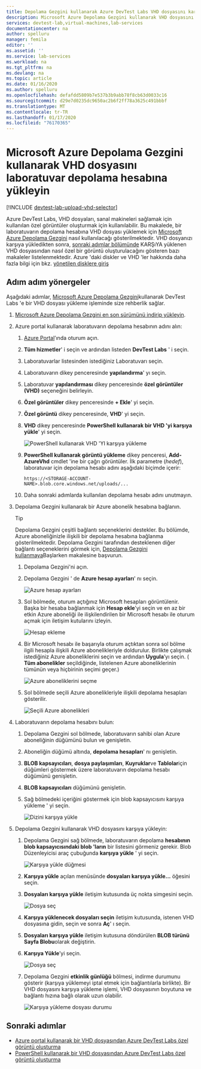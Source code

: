 ```yaml
---
title: Depolama Gezgini kullanarak Azure DevTest Labs VHD dosyasını karşıya yükleme
description: Microsoft Azure Depolama Gezgini kullanarak VHD dosyasını laboratuvar depolama hesabına yükleyin
services: devtest-lab,virtual-machines,lab-services
documentationcenter: na
author: spelluru
manager: femila
editor: ''
ms.assetid: ''
ms.service: lab-services
ms.workload: na
ms.tgt_pltfrm: na
ms.devlang: na
ms.topic: article
ms.date: 01/16/2020
ms.author: spelluru
ms.openlocfilehash: defafdd5809b7e537b3b9abb78f8cb63d0033c16
ms.sourcegitcommit: d29e7d0235dc9650ac2b6f2ff78a3625c491bbbf
ms.translationtype: MT
ms.contentlocale: tr-TR
ms.lasthandoff: 01/17/2020
ms.locfileid: "76170365"
---
```

# <a name="upload-vhd-file-to-labs-storage-account-using-microsoft-azure-storage-explorer"></a>Microsoft Azure Depolama Gezgini kullanarak VHD dosyasını laboratuvar depolama hesabına yükleyin

[!INCLUDE [devtest-lab-upload-vhd-selector](../../includes/devtest-lab-upload-vhd-selector.md)]

Azure DevTest Labs, VHD dosyaları, sanal makineleri sağlamak için kullanılan özel görüntüler oluşturmak için kullanılabilir. Bu makalede, bir laboratuvarın depolama hesabına VHD dosyası yüklemek için [Microsoft Azure Depolama Gezgini](../vs-azure-tools-storage-manage-with-storage-explorer.md) nasıl kullanılacağı gösterilmektedir. VHD dosyanızı karşıya yükledikten sonra, [sonraki adımlar bölümünde](#next-steps) KARŞıYA yüklenen VHD dosyasından nasıl özel bir görüntü oluşturulacağını gösteren bazı makaleler listelenmektedir. Azure 'daki diskler ve VHD 'ler hakkında daha fazla bilgi için bkz. [yönetilen disklere giriş](../virtual-machines/linux/managed-disks-overview.md)

## <a name="step-by-step-instructions"></a>Adım adım yönergeler

Aşağıdaki adımlar, [Microsoft Azure Depolama Gezgini](../vs-azure-tools-storage-manage-with-storage-explorer.md)kullanarak DevTest Labs 'e bir VHD dosyası yükleme işleminde size rehberlik sağlar.

1. [Microsoft Azure Depolama Gezgini en son sürümünü indirip yükleyin](https://www.storageexplorer.com).

1. Azure portal kullanarak laboratuvarın depolama hesabının adını alın:

    1. [Azure Portal](https://go.microsoft.com/fwlink/p/?LinkID=525040)’ında oturum açın.
    
    1. **Tüm hizmetler**' i seçin ve ardından listeden **DevTest Labs** ' i seçin.
    
    1. Laboratuvarlar listesinden istediğiniz Laboratuvarı seçin.  
    
    1. Laboratuvarın dikey penceresinde **yapılandırma**' yı seçin. 
    
    1. Laboratuvar **yapılandırması** dikey penceresinde **özel görüntüler (VHD)** seçeneğini belirleyin.
    
    1. **Özel görüntüler** dikey penceresinde **+ Ekle**' yi seçin. 
    
    1. **Özel görüntü** dikey penceresinde, **VHD**' yi seçin.
    
    1. **VHD** dikey penceresinde **PowerShell kullanarak bir VHD 'yi karşıya yükle**' yi seçin.
    
        ![PowerShell kullanarak VHD 'YI karşıya yükleme][0]
    
    1. **PowerShell kullanarak görüntü yükleme** dikey penceresi, **Add-AzureVhd** cmdlet 'ine bir çağrı görüntüler. İlk parametre (*hedef*), laboratuvar için depolama hesabı adını aşağıdaki biçimde içerir:
    
        `https://<STORAGE-ACCOUNT-NAME>.blob.core.windows.net/uploads/...`

    1. Daha sonraki adımlarda kullanılan depolama hesabı adını unutmayın.
    
1. Depolama Gezgini kullanarak bir Azure abonelik hesabına bağlanın.

    > [!TIP] 
    > 
    > Depolama Gezgini çeşitli bağlantı seçeneklerini destekler. Bu bölümde, Azure aboneliğinizle ilişkili bir depolama hesabına bağlanma gösterilmektedir. Depolama Gezgini tarafından desteklenen diğer bağlantı seçeneklerini görmek için, [Depolama Gezgini kullanmaya](../vs-azure-tools-storage-manage-with-storage-explorer.md)Başlarken makalesine başvurun.
 
    1. Depolama Gezgini'ni açın.
    
    1. Depolama Gezgini ' de **Azure hesap ayarları**' nı seçin. 
    
        ![Azure hesap ayarları][1]
    
    1. Sol bölmede, oturum açtığınız Microsoft hesapları görüntülenir. Başka bir hesaba bağlanmak için **Hesap ekle**’yi seçin ve en az bir etkin Azure aboneliği ile ilişkilendirilen bir Microsoft hesabı ile oturum açmak için iletişim kutularını izleyin.
    
        ![Hesap ekleme][2]
    
    1. Bir Microsoft hesabı ile başarıyla oturum açtıktan sonra sol bölme ilgili hesapla ilişkili Azure abonelikleriyle doldurulur. Birlikte çalışmak istediğiniz Azure aboneliklerini seçin ve ardından **Uygula**’yı seçin. ( **Tüm abonelikler** seçildiğinde, listelenen Azure aboneliklerinin tümünün veya hiçbirinin seçimi geçer.)
    
        ![Azure aboneliklerini seçme][3]
    
    1. Sol bölmede seçili Azure abonelikleriyle ilişkili depolama hesapları gösterilir.
    
        ![Seçili Azure abonelikleri][4]

1. Laboratuvarın depolama hesabını bulun:

    1. Depolama Gezgini sol bölmede, laboratuvarın sahibi olan Azure aboneliğinin düğümünü bulun ve genişletin.
    
    1. Aboneliğin düğümü altında, **depolama hesapları**' nı genişletin.

    1. **BLOB kapsayıcıları**, **dosya paylaşımları**, **Kuyruklar**ve **Tablolar**için düğümleri göstermek üzere laboratuvarın depolama hesabı düğümünü genişletin.
    
    1. **BLOB kapsayıcıları** düğümünü genişletin.
    
    1. Sağ bölmedeki içeriğini göstermek için blob kapsayıcısını karşıya yükleme ' yi seçin.
        
        ![Dizini karşıya yükle][5]

1. Depolama Gezgini kullanarak VHD dosyasını karşıya yükleyin:

    1. Depolama Gezgini sağ bölmede, laboratuvarın depolama **hesabının blob kapsayıcısındaki blob 'ların** bir listesini görmeniz gerekir. Blob Düzenleyicisi araç çubuğunda **karşıya yükle** ' yi seçin. 
        
        ![Karşıya yükle düğmesi][6]
    
    1. **Karşıya yükle** açılan menüsünde **dosyaları karşıya yükle...** öğesini seçin.
    
    1. **Dosyaları karşıya yükle** iletişim kutusunda üç nokta simgesini seçin.
        
        ![Dosya seç][8]  

    1. **Karşıya yüklenecek dosyaları seçin** iletişim kutusunda, istenen VHD dosyasına gidin, seçin ve sonra **Aç**' ı seçin.
    
    1. **Dosyaları karşıya yükle** iletişim kutusuna döndürülen **BLOB türünü** **Sayfa Blobu**olarak değiştirin.
    
    1. **Karşıya Yükle**’yi seçin.

        ![Dosya seç][9]  
    
    1. Depolama Gezgini **etkinlik günlüğü** bölmesi, indirme durumunu gösterir (karşıya yüklemeyi iptal etmek için bağlantılarla birlikte). Bir VHD dosyasını karşıya yükleme işlemi, VHD dosyasının boyutuna ve bağlantı hızına bağlı olarak uzun olabilir. 

        ![Karşıya yükleme dosyası durumu][10]  

## <a name="next-steps"></a>Sonraki adımlar

- [Azure portal kullanarak bir VHD dosyasından Azure DevTest Labs özel görüntü oluşturma](devtest-lab-create-template.md)
- [PowerShell kullanarak bir VHD dosyasından Azure DevTest Labs özel görüntü oluşturma](devtest-lab-create-custom-image-from-vhd-using-powershell.md)

[0]: ./media/devtest-lab-upload-vhd-using-storage-explorer/upload-image-using-psh.png
[1]: ./media/devtest-lab-upload-vhd-using-storage-explorer/settings-icon.png
[2]: ./media/devtest-lab-upload-vhd-using-storage-explorer/add-account-link.png
[3]: ./media/devtest-lab-upload-vhd-using-storage-explorer/subscriptions-list.png
[4]: ./media/devtest-lab-upload-vhd-using-storage-explorer/storage-accounts-list.png
[5]: ./media/devtest-lab-upload-vhd-using-storage-explorer/upload-dir.png
[6]: ./media/devtest-lab-upload-vhd-using-storage-explorer/upload-button.png
[7]: ./media/devtest-lab-upload-vhd-using-storage-explorer/upload-files.png
[8]: ./media/devtest-lab-upload-vhd-using-storage-explorer/select-file.png
[9]: ./media/devtest-lab-upload-vhd-using-storage-explorer/upload-file.png
[10]: ./media/devtest-lab-upload-vhd-using-storage-explorer/upload-status.png
